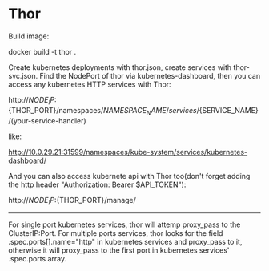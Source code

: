 # Thor
Build image:

docker build -t thor .

Create kubernetes deployments with thor.json, create services with thor-svc.json.
Find the NodePort of thor via kubernetes-dashboard, then you can access any kubernetes HTTP services with Thor:

http://${NODE_IP}:${THOR_PORT}/namespaces/${NAMESPACE_NAME}/services/${SERVICE_NAME}/(your-service-handler)

like:

http://10.0.29.21:31599/namespaces/kube-system/services/kubernetes-dashboard/

And you can also access kubernete api with Thor too(don't forget adding the http header "Authorization: Bearer $API_TOKEN"):

http://${NODE_IP}:${THOR_PORT}/manage/

----------------------------
For single port kubernetes services, thor will attemp proxy_pass to the ClusterIP:Port.
For multiple ports services, thor looks for the field .spec.ports[].name="http" in kubernetes services and proxy_pass to it, otherwise it will proxy_pass to the first port in kubernetes services' .spec.ports array.

